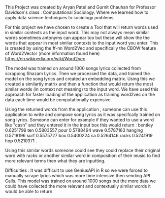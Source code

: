This Project was created by Aryan Patel and Gurnit Chauhan for Professor Davidson's class : Computational Sociology. Where we learned how to apply data science techniques to sociology problems. 


For this project we have chosen to create a Tool that will return words used in similar contexts as the input word. This may not always mean similar words sometimes antonyms can appear too but these
will show the the words that appear in most similar contexts to the input word you enter. This is created by using the ff-nn Word2Vec and specifically the CBOW feature of Word2Vector
(more information found here) https://en.wikipedia.org/wiki/Word2vec. 

The model was trained on around 1000 songs lyrics collected from scrapping Shazam Lyrics. Then we processed the data, and trained the model on the song lyrics and created an embedding matrix. Using this we
created a similartiy matrix and then a function that would return the most similar words (in context not meaning) to the input word. We have used this approach for faster loading of the application
as training word2vec on the data each time would be computationally expensive. 


Using the returned words from the application , someone can use this application to write and compose song lyrics as it was specifcally trained on song lyrics. Someone can enter for example if they wanted to use a word like "cash"
and they entered it in the input box this would return : 
bentley	0.6251799
ten	0.5803557
pour	0.5788494
wave	0.5787163
hanging	0.5718196
surf	0.5575727
box	0.5400224
sa	0.5264146
racks	0.5241919
hop	0.5210371 . 

Using this similar words someone could see they could replace their original word with racks or another similar word in composition of their music to find more relevant terms then what they are inputting. 

Difficulties : It was difficult to use GeniusAPi in R so we were forced to manually scrape lyrics which was more time intensive then sending API Calls. This model was trained on around
1000 songs but the more data we could have collected the more relevant and contextually similar words it would be able to return. 


